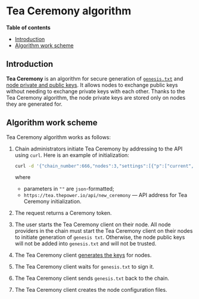 # Tea Ceremony algorithm

**Table of contents**

   - [Introduction](#introduction)
   - [Algorithm work scheme](#algorithm-work-scheme)

## Introduction

**Tea Ceremony** is an algorithm for secure generation of [`genesis.txt`](../build-and-start-a-node/01-tpNodeConfiguration.md#generation-of-genesistxt) and [node private and public keys](../build-and-start-a-node/03-private-keys-generation.md). It allows nodes to exchange public keys without needing to exchange private keys with each other. Thanks to the Tea Ceremony algorithm, the node private keys are stored only on nodes they are generated for.

## Algorithm work scheme

Tea Ceremony algorithm works as follows:

1. Chain administrators initiate Tea Ceremony by addressing to the API using `curl`. Here is an example of initialization:

   ```bash
   curl -d '{"chain_number":666,"nodes":3,"settings":[{"p":["current","chain","blocktime"],"v":2},{"p":["current","chain","minsig"],"v":2},{"p":["current","chain","allowempty"],"v":0},{"p":["current","chain","patchsigs"],"v":2},{"p":["current","allocblock","block"],"v":666},{"p":["current","allocblock","group"],"v":10},{"p":["current","allocblock","last"],"v":0},{"p":["current","endless",["!bin","800140029A000001"],"SK"],"v":true},{"p":["current","endless",["!bin","800140029A000001"],"TST"],"v":true},{"p":["current","freegas"],"v":2000000},{"p":["current","something_left"],"v":["!bin","01020304"]},{"p":["current","gas","SK"],"v":1000},{"p":["current","nosk"],"v":1}]}' https://tea.thepower.io/api/new_ceremony -H "content-type: application/json"
   ```
   where

   - parameters in `""` are `json`-formatted;
   - `https://tea.thepower.io/api/new_ceremony` — API address for Tea Ceremony initialization.

2. The request returns a Ceremony token.
3. The user starts the Tea Ceremony client on their node. All node providers in the chain must start the Tea Ceremony client on their nodes to initiate generation of `genesis txt`. Otherwise, the node public keys will not be added into `genesis.txt` and will not be trusted.
4. The Tea Ceremony client [generates the keys](../build-and-start-a-node/03-private-keys-generation.md) for nodes.
5. The Tea Ceremony client waits for `genesis.txt` to sign it.
6. The Tea Ceremony client sends `genesis.txt` back to the chain.
7. The Tea Ceremony client creates the node configuration files.
